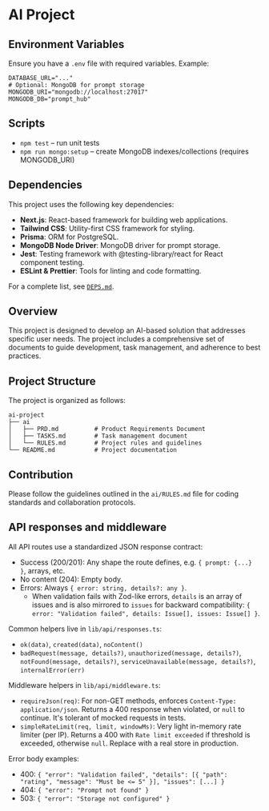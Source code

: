 # AI Project

## Environment Variables

Ensure you have a `.env` file with required variables. Example:

```env
DATABASE_URL="..."
# Optional: MongoDB for prompt storage
MONGODB_URI="mongodb://localhost:27017"
MONGODB_DB="prompt_hub"
```
## Scripts

- `npm test` – run unit tests
- `npm run mongo:setup` – create MongoDB indexes/collections (requires MONGODB_URI)

## Dependencies

This project uses the following key dependencies:
- **Next.js**: React-based framework for building web applications.
- **Tailwind CSS**: Utility-first CSS framework for styling.
- **Prisma**: ORM for PostgreSQL.
- **MongoDB Node Driver**: MongoDB driver for prompt storage.
- **Jest**: Testing framework with @testing-library/react for React component testing.
- **ESLint & Prettier**: Tools for linting and code formatting.

For a complete list, see [`DEPS.md`](DEPS.md).

## Overview
This project is designed to develop an AI-based solution that addresses specific user needs. The project includes a comprehensive set of documents to guide development, task management, and adherence to best practices.

## Project Structure
The project is organized as follows:

```
ai-project
├── ai
│   ├── PRD.md          # Product Requirements Document
│   ├── TASKS.md        # Task management document
│   └── RULES.md        # Project rules and guidelines
└── README.md           # Project documentation
```

## Contribution
Please follow the guidelines outlined in the `ai/RULES.md` file for coding standards and collaboration protocols.

## API responses and middleware

All API routes use a standardized JSON response contract:

- Success (200/201): Any shape the route defines, e.g. `{ prompt: {...} }`, arrays, etc.
- No content (204): Empty body.
- Errors: Always `{ error: string, details?: any }`.
	- When validation fails with Zod-like errors, `details` is an array of issues and is also mirrored to `issues` for backward compatibility: `{ error: "Validation failed", details: Issue[], issues: Issue[] }`.

Common helpers live in `lib/api/responses.ts`:

- `ok(data)`, `created(data)`, `noContent()`
- `badRequest(message, details?)`, `unauthorized(message, details?)`, `notFound(message, details?)`, `serviceUnavailable(message, details?)`, `internalError(err)`

Middleware helpers in `lib/api/middleware.ts`:

- `requireJson(req)`: For non-GET methods, enforces `Content-Type: application/json`. Returns a 400 response when violated, or `null` to continue. It's tolerant of mocked requests in tests.
- `simpleRateLimit(req, limit, windowMs)`: Very light in-memory rate limiter (per IP). Returns a 400 with `Rate limit exceeded` if threshold is exceeded, otherwise `null`. Replace with a real store in production.

Error body examples:

- 400: `{ "error": "Validation failed", "details": [{ "path": "rating", "message": "Must be <= 5" }], "issues": [...] }`
- 404: `{ "error": "Prompt not found" }`
- 503: `{ "error": "Storage not configured" }`